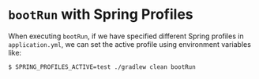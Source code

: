 # `bootRun` with Spring Profiles

When executing `bootRun`, if we have specified different Spring profiles in `application.yml`, we can set the active profile using environment variables like:

```console
$ SPRING_PROFILES_ACTIVE=test ./gradlew clean bootRun
```
